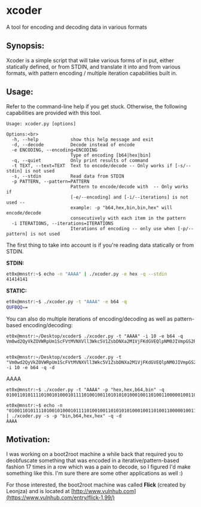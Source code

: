 # xcoder
A tool for encoding and decoding data in various formats

## Synopsis:

Xcoder is a simple script that will take various forms of in put, either statically defined, or from STDIN, and translate it into and from various formats, with pattern encoding / multiple iteration capabilities built in.

## Usage:

Refer to the command-line help if you get stuck.  Otherwise, the following capabilities are provided with this tool.

    Usage: xcoder.py [options]

    Options:<br>
      -h, --help            show this help message and exit
      -d, --decode          Decode instead of encode
      -e ENCODING, --encoding=ENCODING
                            Type of encoding [b64|hex|bin]
      -q, --quiet           Only print results of command
      -t TEXT, --text=TEXT  Text to encode/decode -- Only works if [-s/--stdin] is not used
      -s, --stdin           Read data from STDIN
      -p PATTERN, --pattern=PATTERN
                            Pattern to encode/decode with  -- Only works if
                            [-e/--encoding] and [-i/--iterations] is not used --
                            example: -p "b64,hex,bin,bin,hex" will encode/decode
                            consecutively with each item in the pattern
      -i ITERATIONS, --iterations=ITERATIONS
                            Iterations of encoding -- only use when [-p/--pattern] is not used
        
The first thing to take into account is if you're reading data statically or from STDIN.

**STDIN:**

```bash
et0x@mnstr:~$ echo -n "AAAA" | ./xcoder.py -e hex -q --stdin
41414141
```

**STATIC:**

```bash
et0x@mnstr:~$ ./xcoder.py -t "AAAA" -e b64 -q
QUFBQQ==
```

You can also do multiple iterations of encoding/decoding as well as pattern-based encoding/decoding:

    et0x@mnstr:~/Desktop/xcoder$ ./xcoder.py -t "AAAA" -i 10 -e b64 -q
    Vm0wd2QyVkZOVWRpUm1ScFVtMVNXVll3Wkc5V1ZsbDNXa2M1VjFKdGVEQlpNM0JIVmpGS2RHVkliRmRpVkZaeVZtMHhTMUl5VGtsaVJtUlhUVEZLVFZac1ZtRldNVnBXVFZWV2FHVnFRVGs9
 
    
    et0x@mnstr:~/Desktop/xcoder$ ./xcoder.py -t     "Vm0wd2QyVkZOVWRpUm1ScFVtMVNXVll3Wkc5V1ZsbDNXa2M1VjFKdGVEQlpNM0JIVmpGS2RHVkliRmRpVkZaeVZtMHhTMUl5VGtsaVJtUlhUVEZLVFZac1ZtRldNVnBXVFZWV2FHVnFRVGs9" -i 10 -e b64 -q -d
AAAA

    et0x@mnstr:~$ ./xcoder.py -t "AAAA" -p "hex,hex,b64,bin" -q    
    010011010111101001010001011110100100110101010100010011010011000001001101011110100100010101111010010011100100010001001101011110000100110101111010010100010111101001001101010100010011110100111101

    et0x@mnstr:~$ echo -n "010011010111101001010001011110100100110101010100010011010011000001001101011110100100010101111010010011100100010001001101011110000100110101111010010100010111101001001101010100010011110100111101" | ./xcoder.py -s -p "bin,b64,hex,hex" -q -d
    AAAA

## Motivation:

I was working on a boot2root machine a while back that required you to deobfuscate something that was encoded in a iterative/pattern-based fashion 17 times in a row which was a pain to decode, so I figured I'd make something like this.  I'm sure there are some other applications as well :)

For those interested, the boot2root machine was called **Flick** (created by Leonjza) and is located at [http://www.vulnhub.com](https://www.vulnhub.com/entry/flick-1,99/)

